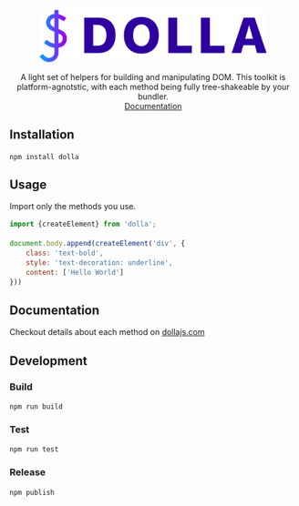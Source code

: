 <p align="center">
    <a href="http://dollajs.com/" style="display:block; max-width:400px;">
        <img src="https://raw.githubusercontent.com/bemky/dolla/master/docs-src/source/assets/images/logo.svg" width="400" alt="Dolla">
    </a>
    <p align="center">
        A light set of helpers for building and manipulating DOM. This toolkit is platform-agnotstic, with each method being fully tree-shakeable by your bundler.<br>
        <a href="http://dollajs.com/">
            Documentation
        </a>
    </p>
</p>

## Installation

    npm install dolla


## Usage

Import only the methods you use.
```javascript
import {createElement} from 'dolla';

document.body.append(createElement('div', {
    class: 'text-bold',
    style: 'text-decoration: underline',
    content: ['Hello World']
}))
```

## Documentation
Checkout details about each method on [dollajs.com](http://dollajs.com)

## Development
### Build
    npm run build
### Test
    npm run test
### Release
    npm publish